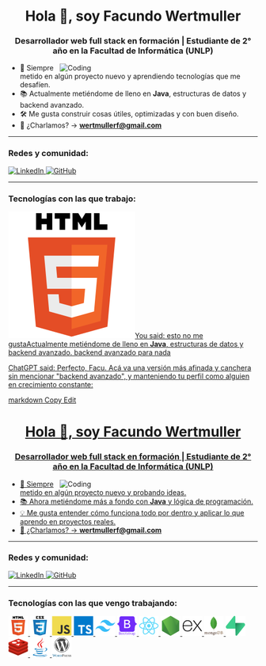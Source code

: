 <h1 align="center">Hola 👋, soy Facundo Wertmuller</h1>
<h3 align="center">Desarrollador web full stack en formación | Estudiante de 2° año en la Facultad de Informática (UNLP)</h3>

<img align="right" alt="Coding" width="400" src="https://c.tenor.com/4D3DhzVOu-oAAAAC/press-any-key-any-key.gif"/>

- 🚀 Siempre metido en algún proyecto nuevo y aprendiendo tecnologías que me desafíen.
- 📚 Actualmente metiéndome de lleno en **Java**, estructuras de datos y backend avanzado.
- 🛠️ Me gusta construir cosas útiles, optimizadas y con buen diseño.
- 📩 ¿Charlamos? → **wertmullerf@gmail.com**

---

<h3 align="left">Redes y comunidad:</h3>
<p align="left">
  <a href="https://www.linkedin.com/in/facundo-wertmuller/" target="_blank"> <img src="https://cdn.jsdelivr.net/npm/simple-icons@3.13.0/icons/linkedin.svg" alt="LinkedIn" width="40" height="40"/> </a>
  <a href="https://github.com/wertmullerf" target="_blank"> <img src="https://cdn.jsdelivr.net/npm/simple-icons@3.13.0/icons/github.svg" alt="GitHub" width="40" height="40"/> </a>
</p>

---

<h3 align="left">Tecnologías con las que trabajo:</h3>
<p align="left">
  <a href="https://developer.mozilla.org/es/docs/Web/HTML" target="_blank"> <img src="https://raw.githubusercontent.com/devicons/devicon/master/icons/html5/html5-original-wordmark.svg" alt="HTML5"







You said:
esto no me gustaActualmente metiéndome de lleno en **Java**, estructuras de datos y backend avanzado.
backend avanzado para nada


ChatGPT said:
Perfecto, Facu. Acá va una versión más afinada y canchera sin mencionar "backend avanzado", y manteniendo tu perfil como alguien en crecimiento constante:

markdown
Copy
Edit
<h1 align="center">Hola 👋, soy Facundo Wertmuller</h1>
<h3 align="center">Desarrollador web full stack en formación | Estudiante de 2° año en la Facultad de Informática (UNLP)</h3>

<img align="right" alt="Coding" width="400" src="https://c.tenor.com/4D3DhzVOu-oAAAAC/press-any-key-any-key.gif"/>

- 🚀 Siempre metido en algún proyecto nuevo y probando ideas.
- 📚 Ahora metiéndome más a fondo con **Java** y lógica de programación.
- 💡 Me gusta entender cómo funciona todo por dentro y aplicar lo que aprendo en proyectos reales.
- 📩 ¿Charlamos? → **wertmullerf@gmail.com**

---

<h3 align="left">Redes y comunidad:</h3>
<p align="left">
  <a href="https://www.linkedin.com/in/facundo-wertmuller/" target="_blank"> <img src="https://cdn.jsdelivr.net/npm/simple-icons@3.13.0/icons/linkedin.svg" alt="LinkedIn" width="40" height="40"/> </a>
  <a href="https://github.com/wertmullerf" target="_blank"> <img src="https://cdn.jsdelivr.net/npm/simple-icons@3.13.0/icons/github.svg" alt="GitHub" width="40" height="40"/> </a>
</p>

---

<h3 align="left">Tecnologías con las que vengo trabajando:</h3>
<p align="left">
  <a href="https://developer.mozilla.org/es/docs/Web/HTML" target="_blank"> <img src="https://raw.githubusercontent.com/devicons/devicon/master/icons/html5/html5-original-wordmark.svg" alt="HTML5" width="40" height="40"/> </a>
  <a href="https://developer.mozilla.org/es/docs/Web/CSS" target="_blank"> <img src="https://raw.githubusercontent.com/devicons/devicon/master/icons/css3/css3-original-wordmark.svg" alt="CSS3" width="40" height="40"/> </a>
  <a href="https://developer.mozilla.org/es/docs/Web/JavaScript" target="_blank"> <img src="https://raw.githubusercontent.com/devicons/devicon/master/icons/javascript/javascript-original.svg" alt="JavaScript" width="40" height="40"/> </a>
  <a href="https://www.typescriptlang.org/" target="_blank"> <img src="https://raw.githubusercontent.com/devicons/devicon/master/icons/typescript/typescript-original.svg" alt="TypeScript" width="40" height="40"/> </a>
  <a href="https://tailwindcss.com/" target="_blank"> <img src="https://raw.githubusercontent.com/devicons/devicon/master/icons/tailwindcss/tailwindcss-plain.svg" alt="Tailwind" width="40" height="40"/> </a>
  <a href="https://getbootstrap.com" target="_blank"> <img src="https://raw.githubusercontent.com/devicons/devicon/master/icons/bootstrap/bootstrap-plain-wordmark.svg" alt="Bootstrap" width="40" height="40"/> </a>
  <a href="https://react.dev/" target="_blank"> <img src="https://raw.githubusercontent.com/devicons/devicon/master/icons/react/react-original.svg" alt="React" width="40" height="40"/> </a>
  <a href="https://nodejs.org/" target="_blank"> <img src="https://raw.githubusercontent.com/devicons/devicon/master/icons/nodejs/nodejs-original.svg" alt="Node.js" width="40" height="40"/> </a>
  <a href="https://expressjs.com/" target="_blank"> <img src="https://raw.githubusercontent.com/devicons/devicon/master/icons/express/express-original.svg" alt="Express.js" width="40" height="40"/> </a>
  <a href="https://www.mongodb.com/" target="_blank"> <img src="https://raw.githubusercontent.com/devicons/devicon/master/icons/mongodb/mongodb-original-wordmark.svg" alt="MongoDB" width="40" height="40"/> </a>
  <a href="https://supabase.com/" target="_blank"> <img src="https://raw.githubusercontent.com/devicons/devicon/master/icons/supabase/supabase-original.svg" alt="Supabase" width="40" height="40"/> </a>
  <a href="https://redis.io/" target="_blank"> <img src="https://raw.githubusercontent.com/devicons/devicon/master/icons/redis/redis-original.svg" alt="Redis" width="40" height="40"/> </a>
  <a href="https://www.java.com/" target="_blank"> <img src="https://raw.githubusercontent.com/devicons/devicon/master/icons/java/java-original.svg" alt="Java" width="40" height="40"/> </a>
  <a href="https://wordpress.org/" target="_blank"> <img src="https://raw.githubusercontent.com/devicons/devicon/master/icons/wordpress/wordpress-original.svg" alt="WordPress" width="40" height="40"/> </a>
</p>
